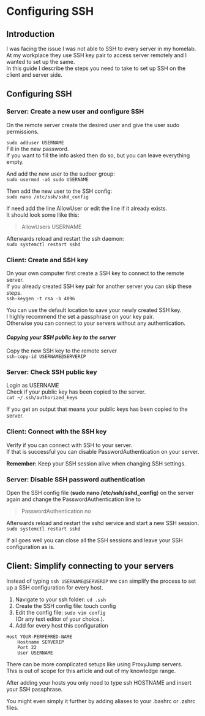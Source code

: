 # Configuring SSH

## Introduction
I was facing the issue I was not able to SSH to every server in my homelab.  
At my workplace they use SSH key pair to access server remotely and I wanted to set up the same.  
In this guide I describe the steps you need to take to set up SSH on the client and server side.  
  
## Configuring SSH

### Server: Create a new user and configure SSH
On the remote server create the desired user and give the user sudo permissions.  
  
`sudo adduser USERNAME`  
Fill in the new password.  
If you want to fill the info asked then do so, but you can leave everything empty.  
  
And add the new user to the sudoer group:  
`sudo usermod -aG sudo USERNAME`  
 
Then add the new user to the SSH config:   
`sudo nano /etc/ssh/sshd_config`  
  
If need add the line AllowUser or edit the line if it already exists.  
It should look some llike this:  
> AllowUsers USERNAME  
  
Afterwards reload and restart the ssh daemon:  
`sudo systemctl restart sshd`  
  
### Client: Create and SSH key
On your own computer first create a SSH key to connect to the remote server.  
If you already created SSH key pair for another server you can skip these steps.  
`ssh-keygen -t rsa -b 4096`  
  
You can use the default location to save your newly created SSH key.  
I highly recommend the set a passphrase on your key pair.  
Otherwise you can connect to your servers without any authentication.  
  
#### *Copying your SSH public key to the server*  
Copy the new SSH key to the remote server  
`ssh-copy-id USERNAME@SERVERIP`  
  
### Server: Check SSH public key
  
Login as USERNAME  
Check if your public key has been copied to the server.  
`cat ~/.ssh/authorized_keys`  
  
If you get an output that means your public keys has been copied to the server.  
  
### Client: Connect with the SSH key
Verify if you can connect with SSH to your server.  
If that is successful you can disable PasswordAuthentication on your server.
    
**Remember:** Keep your SSH session alive when changing SSH settings.  
  
### Server: Disable SSH password authentication
Open the SSH config file (**sudo nano /etc/ssh/sshd_config**) on the server again and change the PasswordAuthentication line to  
> PasswordAuthentication no  
 
Afterwards reload and restart the sshd service and start a new SSH session.  
`sudo systemctl restart sshd`  
  
If all goes well you can close all the SSH sessions and leave your SSH configuration as is.  
  
## Client: Simplify connecting to your servers
Instead of typing `ssh USERNAME@SERVERIP` we can simplify the process to set up a SSH configuration for every host.  
  
1. Navigate to your ssh folder: 
`cd .ssh`
2. Create the SSH config file: touch config
3. Edit the config file: `sudo vim config`  
(Or any text editor of your choice.).
4. Add for every host this configuration
```` linenums="1" title="SSH host config"
Host YOUR-PERFERRED-NAME
    Hostname SERVERIP
    Port 22
    User USERNAME
````
There can be more complicated setups like using ProxyJump servers.  
This is out of scope for this article and out of my knowledge range.  
  
After adding your hosts you only need to type ssh HOSTNAME and insert your SSH passphrase.  
  
You might even simply it further by adding aliases to your .bashrc or .zshrc files.